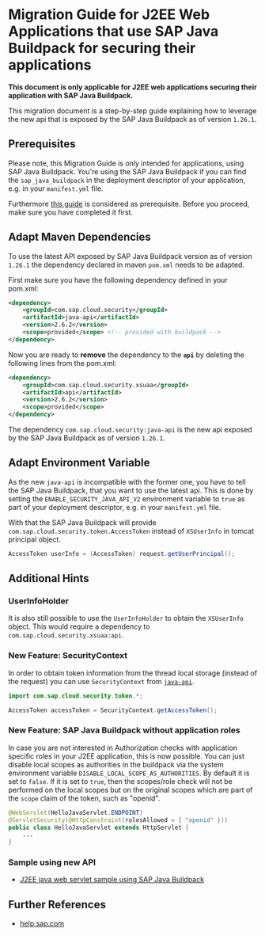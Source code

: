 # Migration Guide for J2EE Web Applications that use SAP Java Buildpack for securing their applications


**This document is only applicable for J2EE web applications securing their application with SAP Java Buildpack.** 

This migration document is a step-by-step guide explaining how to leverage the new api that is exposed by the SAP Java Buildpack as of version `1.26.1`.

## Prerequisites

Please note, this Migration Guide is only intended for applications, using SAP Java Buildpack. You're using the SAP Java Buildpack if you can find the `sap_java_buildpack` in the deployment descriptor of your application, e.g. in your `manifest.yml` file.

Furthermore [this guide](Migration_SAPJavaBuildpackProjects.md) is considered as prerequisite. Before you proceed, make sure you have completed it first.

## Adapt Maven Dependencies <a name="maven"></a>
To use the latest API exposed by SAP Java Buildpack version as of version `1.26.1` the dependency declared in maven `pom.xml` needs to be adapted.

First make sure you have the following dependency defined in your pom.xml:
```xml
<dependency>
    <groupId>com.sap.cloud.security</groupId>
    <artifactId>java-api</artifactId>
    <version>2.6.2</version>
    <scope>provided</scope> <!-- provided with buildpack -->
</dependency>
```

Now you are ready to **remove** the dependency to the **`api`** by deleting the following lines from the pom.xml:
```xml
<dependency>
    <groupId>com.sap.cloud.security.xsuaa</groupId>
    <artifactId>api</artifactId>
    <version>2.6.2</version>
    <scope>provided</scope>
</dependency>
```
The dependency `com.sap.cloud.security:java-api` is the new api exposed by the SAP Java Buildpack as of version `1.26.1`.

## Adapt Environment Variable
As the new `java-api` is incompatible with the former one, you have to tell the SAP Java Buildpack, that you want to use the latest api. This is done by setting the `ENABLE_SECURITY_JAVA_API_V2` environment variable to `true` as part of your deployment descriptor, e.g. in your `manifest.yml` file.

With that the SAP Java Buildpack will provide `com.sap.cloud.security.token.AccessToken` instead of `XSUserInfo` in tomcat principal object. 

```java
AccessToken userInfo = (AccessToken) request.getUserPrincipal();
```


## Additional Hints
### UserInfoHolder
It is also still possible to use the `UserInfoHolder` to obtain the `XSUserInfo` object. This would require a dependency to `com.sap.cloud.security.xsuaa:api`.


### New Feature: SecurityContext <a name="security-context"></a>
In order to obtain token information from the thread local storage (instead of the request) you can use `SecurityContext` from [`java-api`](#maven).

```java
import com.sap.cloud.security.token.*;

AccessToken accessToken = SecurityContext.getAccessToken();
```


### New Feature: SAP Java Buildpack without application roles
In case you are not interested in Authorization checks with application specific roles in your J2EE application, this is now possible. You can just disable local scopes as authorities in the buildpack via the system environment variable `DISABLE_LOCAL_SCOPE_AS_AUTHORITIES`. By default it is set to `false`. If it is set to `true`, then the scopes/role check will not be performed on the local scopes but on the original scopes which are part of the `scope` claim of the token, such as "openid".

```java
@WebServlet(HelloJavaServlet.ENDPOINT)
@ServletSecurity(@HttpConstraint(rolesAllowed = { "openid" }))
public class HelloJavaServlet extends HttpServlet {
    ...
}
```

### Sample using new API
- [J2EE java web servlet sample using SAP Java Buildpack](https://github.com/SAP/cloud-security-xsuaa-integration/tree/UpdatedBuildpackSample/samples/sap-java-buildpack-api-usage)

## Further References
- [help.sap.com](https://help.sap.com/viewer/65de2977205c403bbc107264b8eccf4b/Cloud/en-US/ead7ee64f96f4c42bacbf0ae23d4135b.html)


